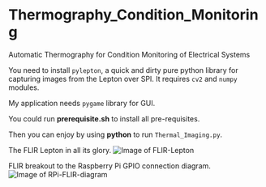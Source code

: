 # Thermography_Condition_Monitoring
Automatic Thermography for Condition Monitoring of Electrical Systems

You need to install `pylepton`, a quick and dirty pure python library for capturing images from the Lepton over SPI. It requires `cv2` and `numpy` modules.

My application needs `pygame` library for GUI.

You could run **prerequisite.sh** to install all pre-requisites.

Then you can enjoy by using **python** to run `Thermal_Imaging.py`.

The FLIR Lepton in all its glory.
![Image of FLIR-Lepton](https://github.com/HiroshiFuu/Thermography_Condition_Monitoring/Documents/images/FLIR-Lepton.jpg)

FLIR breakout to the Raspberry Pi GPIO connection diagram.
![Image of RPi-FLIR-diagram](https://github.com/HiroshiFuu/Thermography_Condition_Monitoring/Documents/images/RPi-FLIR-diagram.png)

